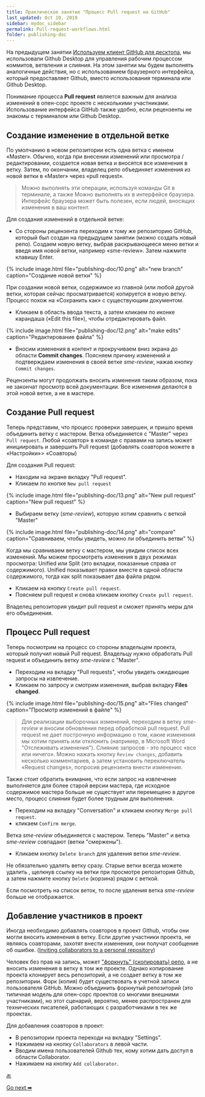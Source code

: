 ```yaml
---
title: Практическое занятие "Процесс Pull request на GitHub"
last_updated: Oct 10, 2019
sidebar: mydoc_sidebar
permalink: Pull-request-workflows.html
folder: publishing-doc
---
```


На предыдущем занятии [Используем клиент GitHub для десктопа](Use-GitHub-Desktop.html), мы использовали Github Desktop для управления рабочим процессом коммитов, ветвления и слияния. На этом занятии мы будем выполнять аналогичные действия, но с использованием браузерного интерфейса, который предоставляет Github, вместо использования терминала или Github Desktop.

Понимание процесса **Pull request** является важным для анализа изменений в опен-сорс проекте с несколькими участниками. Использование интерфейса GitHub также удобно, если рецензенты не знакомы с терминалом или Github Desktop.

<a name="edits"></a>
## Создание изменение в отдельной ветке

По умолчанию в новом репозитории есть одна ветка с именем «Master». Обычно, когда при внесении изменений или просмотра / редактировании, создается новая ветка и вносятся все изменения в ветку. Затем, по окончании, владелец репо объединяет изменения из новой ветки в «Master» через «pull request».

> Можно выполнять эти операции, используя команды Git в терминале, а также Можно выполнять их в интерфейсе браузера. Интерфейс браузера может быть полезен, если людей, вносящих изменения в ваш контент.

Для создания изменений в отдельной ветке:

- Со стороны рецензента переходим к тому же репозиторию GitHub, который был создан на предыдущем занятии (можно создать новый репо). Создаем новую ветку, выбрав раскрывающееся меню ветки и введя имя новой ветки, например «sme-review». Затем нажмите клавишу Enter.

{% include image.html file="publishing-doc/10.png" alt="new branch" caption="Создание новой ветки" %}

При создании новой ветки, содержимое из главной (или любой другой ветки, которая сейчас просматривается) копируется в новую ветку. Процесс похож на «Сохранить как» с существующим документом.

- Кликаем в область ввода текста, а затем кликаем по иконке карандаша («Edit this file»), чтобы отредактировать файл.

{% include image.html file="publishing-doc/12.png" alt="make edits" caption="Редактирование файла" %}

- Вносим изменения в контент и прокручиваем вниз экрана до области **Commit changes**. Поясняем причину изменений и подтверждаем изменения в своей ветке *sme-review*, нажав кнопку `Commit changes`.

Рецензенты могут продолжать вносить изменения таким образом, пока не закончат просмотр всей документации. Все изменения делаются в этой новой ветке, а не в мастере.

<a name="createPullRequest"></a>
## Создание Pull request

Теперь представим, что процесс проверки завершен, и пришло время объединить ветку с мастером. Ветка объединяется с "Master" через `Pull request`. Любой «соавтор» в команде с правами на запись может инициировать и завершить Pull request (добавлять соавторов можете в «Настройки»> «Соавторы)

Для создания Pull request:

- Находим на экране вкладку "Pull request".
- Кликаем по кнопке `New pull request`

{% include image.html file="publishing-doc/13.png" alt="New pull request" caption="New pull request" %}

- Выбираем ветку (*sme-review*), которую хотим сравнить с веткой "Master"

{% include image.html file="publishing-doc/14.png" alt="compare" caption="Сравниваем, чтобы увидеть, можно ли объединить ветви" %}

Когда мы сравниваем ветку с мастером, мы увидим список всех изменений. Мы можем просмотреть изменения в двух режимах просмотра: Unified или Split (это вкладки, показанные справа от содержимого). Unified показывает правки вместе в одной области содержимого, тогда как split показывает два файла рядом.

- Кликаем на кнопку `Create pull request`.
- Поясняем pull request и снова кликаем кнопку `Create pull request`.

Владелец репозитория увидит pull request и сможет принять меры для его объединения.

<a name="processPullRequest"></a>
## Процесс Pull request

Теперь посмотрим на процесс со стороны владельцем проекта, который получил новый Pull request. Владельцу нужно обработать Pull request и объединить ветку *sme-review* с "Master".

- Переходим на вкладку "Pull requests", чтобы увидеть ожидающие запросы на извлечение.
- Кликаем по запросу и смотрим изменения, выбрав вкладку **Files changed**.

{% include image.html file="publishing-doc/15.png" alt="Files changed" caption="Просмотр изменений в файле" %}

> Для реализации выборочных изменений, переходим в ветку *sme-review* и вносим обновления перед обработкой pull request. Pull request не дает построчную информацию о том, какие изменения мы хотим принять или отклонить (например, в Microsoft Word "Отслеживать изменения"). Слияние запросов - это процесс «все или ничего». Можно нажать кнопку `Review changes`, добавить несколько комментариев, а затем установить переключатель «Request changes», попросив рецензента внести изменения.

Также стоит обратить внимание, что если запрос на извлечение выполняется для более старой версии мастера, где исходное содержимое мастера больше не существует или перемещено в другое место, процесс слияния будет более трудным для выполнения.

- Переходим на вкладку "Conversation" и кликаем кнопку `Merge pull request`.
- кликаем `Confirm merge`.

Ветка *sme-review* объединяется с мастером. Теперь "Master" и ветка *sme-review* совпадают (ветки "смержены").

- Кликаем кнопку `Delete branch` для удаления ветки *sme-review*.

Не обязательно удалять ветку сразу. Старые ветки всегда можете удалить , щелкнув ссылку на ветки при просмотре репозитория Github, а затем нажмите кнопку `Delete` (корзина) рядом с веткой.

Если посмотреть на список веток, то после удаления ветка *sme-review* больше не отображается.

<a name="addCollaborator"></a>
## Добавление участников в проект

Иногда необходимо добавлять соавторов в проект Github, чтобы они могли вносить изменения в ветку. Если другие участники проекта, не являясь соавторами, захотят внести изменения, они получат сообщение об ошибке. ([Inviting collaborators to a personal repository](https://help.github.com/articles/inviting-collaborators-to-a-personal-repository/))

Человек без прав на запись, может ["форкнуть" (скопировать) репо](https://help.github.com/articles/fork-a-repo/), а не вносить изменения в ветку в том же проекте. Однако копирование проекта клонирует весь репозиторий, а не создает ветку в том же репозитории. Форк (копия) будет существовать в учетной записи пользователя GitHub. Можно объединить форкнутый репозиторий (это типичная модель для опен-сорс проектов со многими внешними участниками), но этот сценарий, вероятно, менее распространен для технических писателей, работающих с разработчиками в тех же проектах.

Для добавления соавторов в проект:

- В репозитории проекта переходи на вкладку "Settings".
- Нажимаем на кнопку `Collaborators` в левой части.
- Вводим имена пользователей Github тех, кому хотим дать доступ в области Collaborator.
- Нажимаем на кнопку `Add collaborator`.

[🔙](Use-GitHub-Desktop.html)

[Go next ➡](Static-site-generators.html)

